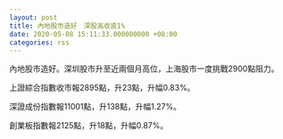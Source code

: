 ```yaml
---
layout: post
title: 內地股市造好　深股高收逾1%
date: 2020-05-08 15:11:33.000000000 +08:00
categories: rss
---
```


內地股市造好。深圳股市升至近兩個月高位，上海股市一度挑戰2900點阻力。

上證綜合指數收市報2895點，升23點，升幅0.83%。

深證成份指數報11001點，升138點，升幅1.27%。

創業板指數報2125點，升18點，升幅0.87%。
